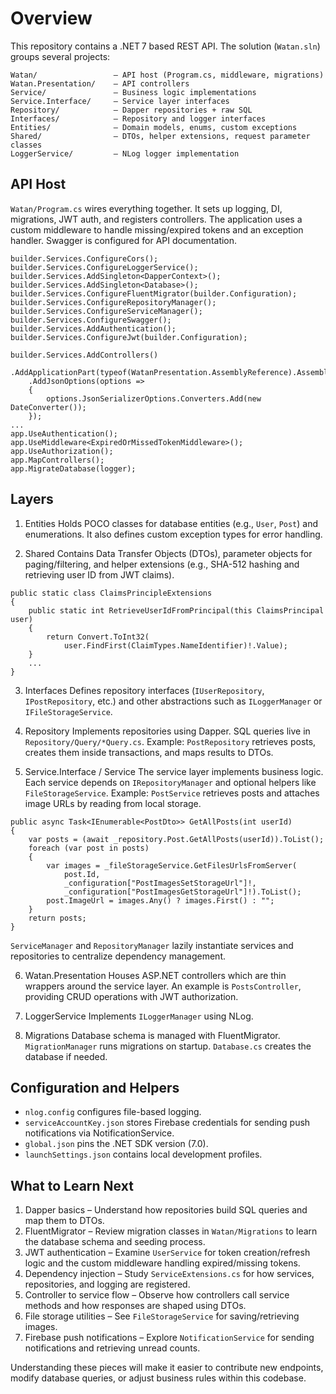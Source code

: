 # Overview
This repository contains a .NET 7 based REST API.
The solution (`Watan.sln`) groups several projects:
```
Watan/                 – API host (Program.cs, middleware, migrations)
Watan.Presentation/    – API controllers
Service/               – Business logic implementations
Service.Interface/     – Service layer interfaces
Repository/            – Dapper repositories + raw SQL
Interfaces/            – Repository and logger interfaces
Entities/              – Domain models, enums, custom exceptions
Shared/                – DTOs, helper extensions, request parameter classes
LoggerService/         – NLog logger implementation
```
## API Host
`Watan/Program.cs` wires everything together. It sets up logging, DI, migrations, JWT auth, and registers controllers. The application uses a custom middleware to handle missing/expired tokens and an exception handler. Swagger is configured for API documentation.
```
builder.Services.ConfigureCors();
builder.Services.ConfigureLoggerService();
builder.Services.AddSingleton<DapperContext>();
builder.Services.AddSingleton<Database>();
builder.Services.ConfigureFluentMigrator(builder.Configuration);
builder.Services.ConfigureRepositoryManager();
builder.Services.ConfigureServiceManager();
builder.Services.ConfigureSwagger();
builder.Services.AddAuthentication();
builder.Services.ConfigureJwt(builder.Configuration);

builder.Services.AddControllers()
    .AddApplicationPart(typeof(WatanPresentation.AssemblyReference).Assembly)
    .AddJsonOptions(options =>
    {
        options.JsonSerializerOptions.Converters.Add(new DateConverter());
    });
...
app.UseAuthentication();
app.UseMiddleware<ExpiredOrMissedTokenMiddleware>();
app.UseAuthorization();
app.MapControllers();
app.MigrateDatabase(logger);
```

## Layers
1. Entities
Holds POCO classes for database entities (e.g., `User`, `Post`) and enumerations. It also defines custom exception types for error handling.

2. Shared
Contains Data Transfer Objects (DTOs), parameter objects for paging/filtering, and helper extensions (e.g., SHA-512 hashing and retrieving user ID from JWT claims).
```
public static class ClaimsPrincipleExtensions
{
    public static int RetrieveUserIdFromPrincipal(this ClaimsPrincipal user)
    {
        return Convert.ToInt32(
            user.FindFirst(ClaimTypes.NameIdentifier)!.Value);
    }
    ...
}
```
3. Interfaces
Defines repository interfaces (`IUserRepository`, `IPostRepository`, etc.) and other abstractions such as `ILoggerManager` or `IFileStorageService`.

4. Repository
Implements repositories using Dapper. SQL queries live in `Repository/Query/*Query.cs`. Example: `PostRepository` retrieves posts, creates them inside transactions, and maps results to DTOs.

5. Service.Interface / Service
The service layer implements business logic. Each service depends on `IRepositoryManager` and optional helpers like `FileStorageService`. Example: `PostService` retrieves posts and attaches image URLs by reading from local storage.
```
public async Task<IEnumerable<PostDto>> GetAllPosts(int userId)
{
    var posts = (await _repository.Post.GetAllPosts(userId)).ToList();
    foreach (var post in posts)
    {
        var images = _fileStorageService.GetFilesUrlsFromServer(
            post.Id,
            _configuration["PostImagesSetStorageUrl"]!,
            _configuration["PostImagesGetStorageUrl"]!).ToList();
        post.ImageUrl = images.Any() ? images.First() : "";
    }
    return posts;
}
```

`ServiceManager` and `RepositoryManager` lazily instantiate services and repositories to centralize dependency management.

6. Watan.Presentation
Houses ASP.NET controllers which are thin wrappers around the service layer. An example is `PostsController`, providing CRUD operations with JWT authorization.

7. LoggerService
Implements `ILoggerManager` using NLog.

8. Migrations
Database schema is managed with FluentMigrator. `MigrationManager` runs migrations on startup. `Database.cs` creates the database if needed.

## Configuration and Helpers
- `nlog.config` configures file-based logging.
- `serviceAccountKey.json` stores Firebase credentials for sending push notifications via NotificationService.
- `global.json` pins the .NET SDK version (7.0).
- `launchSettings.json` contains local development profiles.

## What to Learn Next
1. Dapper basics – Understand how repositories build SQL queries and map them to DTOs.
2. FluentMigrator – Review migration classes in `Watan/Migrations` to learn the database schema and seeding process.
3. JWT authentication – Examine `UserService` for token creation/refresh logic and the custom middleware handling expired/missing tokens.
4. Dependency injection – Study `ServiceExtensions.cs` for how services, repositories, and logging are registered.
5. Controller to service flow – Observe how controllers call service methods and how responses are shaped using DTOs.
6. File storage utilities – See `FileStorageService` for saving/retrieving images.
7. Firebase push notifications – Explore `NotificationService` for sending notifications and retrieving unread counts.

Understanding these pieces will make it easier to contribute new endpoints, modify database queries, or adjust business rules within this codebase.
